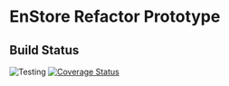 # EnStore Refactor Prototype

## Build Status

![Testing](https://github.com/mitchute/ES2/workflows/Python%20Testing/badge.svg) [![Coverage Status](https://coveralls.io/repos/github/mitchute/ES2/badge.svg?branch=main)](https://coveralls.io/github/mitchute/ES2?branch=main)

